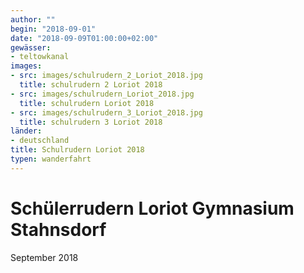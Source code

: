 ```yaml
---
author: ""
begin: "2018-09-01"
date: "2018-09-09T01:00:00+02:00"
gewässer: 
- teltowkanal
images:
- src: images/schulrudern_2_Loriot_2018.jpg
  title: schulrudern 2 Loriot 2018
- src: images/schulrudern_Loriot_2018.jpg
  title: schulrudern Loriot 2018
- src: images/schulrudern_3_Loriot_2018.jpg
  title: schulrudern 3 Loriot 2018
länder: 
- deutschland
title: Schulrudern Loriot 2018
typen: wanderfahrt
---
```



# Schülerrudern Loriot Gymnasium Stahnsdorf


September 2018
